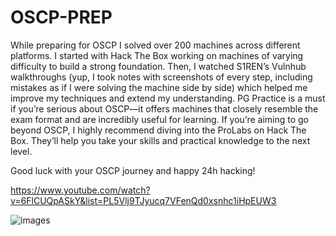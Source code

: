 # OSCP-PREP

While preparing for OSCP I solved over 200 machines across different platforms. I started with Hack The Box working on machines of varying difficulty to build a strong foundation. Then, I watched S1REN’s Vulnhub walkthroughs (yup, I took notes with screenshots of every step, including mistakes as if I were solving the machine side by side) which helped me improve my techniques and extend my understanding. PG Practice is a must if you’re serious about OSCP—it offers machines that closely resemble the exam format and are incredibly useful for learning. If you’re aiming to go beyond OSCP, I highly recommend diving into the ProLabs on Hack The Box. They’ll help you take your skills and practical knowledge to the next level.

Good luck with your OSCP journey and happy 24h hacking!

https://www.youtube.com/watch?v=6FlCUQpASkY&list=PL5Vlj9TJyucq7VFenQd0xsnhc1iHpEUW3

![images](https://github.com/user-attachments/assets/a30d84a2-dd4a-4f05-b7c0-eb58fd2f9b20)
